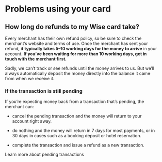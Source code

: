 # Problems using your card  
## How long do refunds to my Wise card take?  
Every merchant has their own refund policy, so be sure to check the merchant’s website and terms of use. Once the merchant has sent your refund, **it typically takes 5–10 working days for the money to arrive** in your account. **If you’ve been waiting for more than 10 working days, get in touch with the merchant first.**

Sadly, we can’t track or see refunds until the money arrives to us. But we’ll always automatically deposit the money directly into the balance it came from when we receive it. 

### If the transaction is still pending

If you’re expecting money back from a transaction that’s pending, the merchant can:

  * cancel the pending transaction and the money will return to your account right away.

  * do nothing and the money will return in 7 days for most payments, or in 30 days in cases such as a booking deposit or hotel reservation.

  * complete the transaction and issue a refund as a new transaction.




Learn more about pending transactions